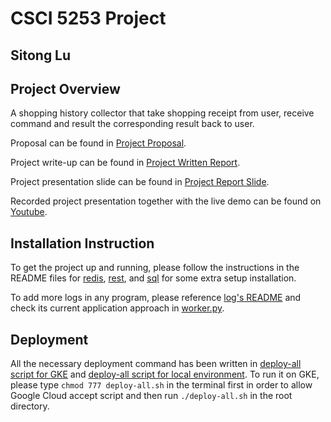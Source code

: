# CSCI 5253 Project

## Sitong Lu

## Project Overview
A shopping history collector that take shopping receipt from user, receive command and result the corresponding result back to user.

Proposal can be found in [Project Proposal](documents/proposal/Project%20Proposal.pdf).

Project write-up can be found in [Project Written Report](documents/report/CSCI5253-Final-Project-Write-Up.pdf).

Project presentation slide can be found in [Project Report Slide](documents/report/CSCI5253-Final-Presentation.pptx).

Recorded project presentation together with the live demo can be found on [Youtube](https://youtu.be/wo2yj7iWooI).

## Installation Instruction
To get the project up and running, please follow the instructions in the README files for [redis](redis/README.md), [rest](rest/README.md), and [sql](redis/README.md) for some extra setup installation.

To add more logs in any program, please reference [log's README](logs/README.md) and check its current application approach in [worker.py](worker/worker.py).

## Deployment
All the necessary deployment command has been written in [deploy-all script for GKE](deploy-all.sh) and [deploy-all script for local environment](deploy-local-dev.sh). To run it on GKE, please type `chmod 777 deploy-all.sh` in the terminal first in order to allow Google Cloud accept script and then run `./deploy-all.sh` in the root directory.